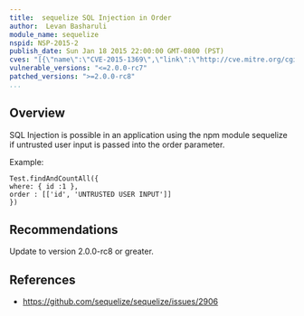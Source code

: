 ```yaml
---
title:  sequelize SQL Injection in Order
author:  Levan Basharuli
module_name: sequelize
nspid: NSP-2015-2
publish_date: Sun Jan 18 2015 22:00:00 GMT-0800 (PST) 
cves: "[{\"name\":\"CVE-2015-1369\",\"link\":\"http://cve.mitre.org/cgi-bin/cvename.cgi?name=CVE-2015-1369\"}]"
vulnerable_versions: "<=2.0.0-rc7"
patched_versions: ">=2.0.0-rc8"
...
```


## Overview

SQL Injection is possible in an application using the npm module sequelize if untrusted user input is passed into the order parameter.


Example:
```
Test.findAndCountAll({
where: { id :1 },
order : [['id', 'UNTRUSTED USER INPUT']]
})
```

## Recommendations

Update to version 2.0.0-rc8 or greater.

## References
- https://github.com/sequelize/sequelize/issues/2906

